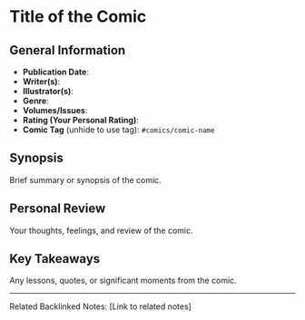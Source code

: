 # Title of the Comic

## General Information
- **Publication Date**: 
- **Writer(s)**: 
- **Illustrator(s)**: 
- **Genre**: 
- **Volumes/Issues**: 
- **Rating (Your Personal Rating)**: 
- **Comic Tag** (unhide to use tag): `#comics/comic-name`

## Synopsis
Brief summary or synopsis of the comic.

## Personal Review
Your thoughts, feelings, and review of the comic.

## Key Takeaways
Any lessons, quotes, or significant moments from the comic.

---
Related Backlinked Notes: [Link to related notes]
